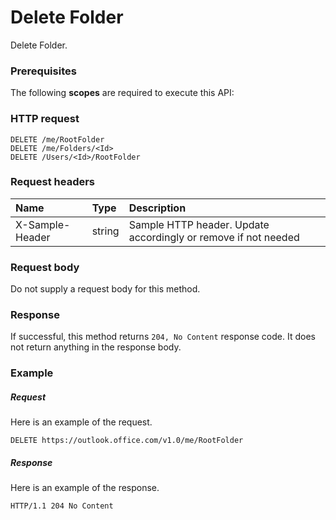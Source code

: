 # Delete Folder

Delete Folder.
### Prerequisites
The following **scopes** are required to execute this API: 
### HTTP request
<!-- { "blockType": "ignored" } -->
```http
DELETE /me/RootFolder
DELETE /me/Folders/<Id>
DELETE /Users/<Id>/RootFolder

```
### Request headers
| Name       | Type | Description|
|:---------------|:--------|:----------|
| X-Sample-Header  | string  | Sample HTTP header. Update accordingly or remove if not needed|

### Request body
Do not supply a request body for this method.


### Response
If successful, this method returns `204, No Content` response code. It does not return anything in the response body.

### Example
##### Request
Here is an example of the request.
<!-- {
  "blockType": "request",
  "name": "delete_folder"
}-->
```http
DELETE https://outlook.office.com/v1.0/me/RootFolder
```
##### Response
Here is an example of the response.
<!-- {
  "blockType": "response",
  "truncated": false
} -->
```http
HTTP/1.1 204 No Content
```

<!-- uuid: 8fcb5dbc-d5aa-4681-8e31-b001d5168d79
2015-10-25 14:57:30 UTC -->
<!-- {
  "type": "#page.annotation",
  "description": "Delete Folder",
  "keywords": "",
  "section": "documentation",
  "tocPath": ""
}-->